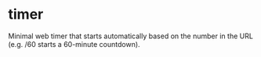 # timer
Minimal web timer that starts automatically based on the number in the URL (e.g. /60 starts a 60-minute countdown).
